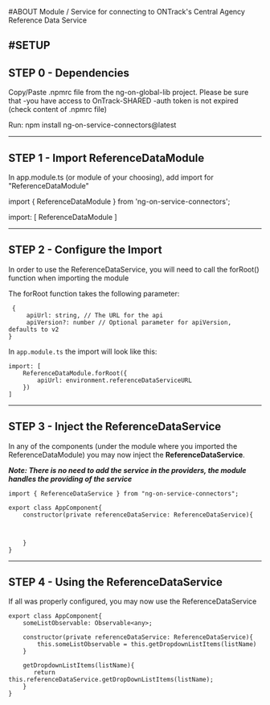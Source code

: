 #ABOUT
Module / Service for connecting to ONTrack's Central Agency Reference Data Service

#SETUP
-------------------------
**STEP 0 - Dependencies**
-------------------------

Copy/Paste .npmrc file from the ng-on-global-lib project.
Please be sure that
-you have access to OnTrack-SHARED
-auth token is not expired (check content of .npmrc file)

Run: npm install ng-on-service-connectors@latest


-------------------------
**STEP 1 - Import ReferenceDataModule**
-------------------------

In app.module.ts (or module of your choosing), add import for "ReferenceDataModule" 

import { ReferenceDataModule } from 'ng-on-service-connectors';

import: [
    ReferenceDataModule
]


-------------------------
**STEP 2 - Configure the Import**
-------------------------

In order to use the ReferenceDataService, you will need to call the forRoot() function when importing the module

The forRoot function takes the following parameter:    
```
 { 
     apiUrl: string, // The URL for the api
     apiVersion?: number // Optional parameter for apiVersion, defaults to v2
}
 ```

In `app.module.ts` the import will look like this: 

```
import: [
    ReferenceDataModule.forRoot({
        apiUrl: environment.referenceDataServiceURL
    })
]
```

-------------------------
**STEP 3 - Inject the ReferenceDataService**
-------------------------

In any of the components (under the module where you imported the ReferenceDataModule) you may now inject the **ReferenceDataService**.

**_Note: There is no need to add the service in the providers, the module handles the providing of the service_**

```
import { ReferenceDataService } from "ng-on-service-connectors";

export class AppComponent{
    constructor(private referenceDataService: ReferenceDataService){



    }
}
```

-------------------------
**STEP 4 - Using the ReferenceDataService**
-------------------------
If all was properly configured, you may now use the ReferenceDataService

```
export class AppComponent{
    someListObservable: Observable<any>;

    constructor(private referenceDataService: ReferenceDataService){
        this.someListObservable = this.getDropdownListItems(listName)
    }

    getDropdownListItems(listName){
       return this.referenceDataService.getDropDownListItems(listName);
    }
}
```



